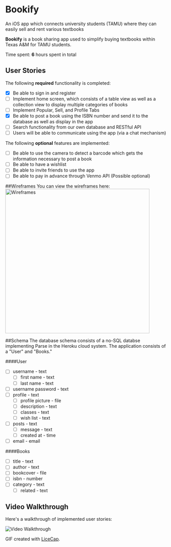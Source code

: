 # Bookify
An iOS app which connects university students (TAMU) where they can easily sell and rent various textbooks

**Bookify** is a book sharing app used to simplify buying textbooks within Texas A&M for TAMU students.

Time spent: **6** hours spent in total

## User Stories

The following **required** functionality is completed:

- [x] Be able to sign in and register
- [ ] Implement home screen, which consists of a table view as well as a collection view to display multiple categories of books
- [ ] Implement Popular, Sell, and Profile Tabs
- [x] Be able to post a book using the ISBN number and send it to the database as well as display in the app
- [ ] Search functionality from our own database and RESTful API
- [ ] Users will be able to communicate using the app (via a chat mechanism)

The following **optional** features are implemented:

- [ ] Be able to use the camera to detect a barcode which gets the information necessary to post a book
- [ ] Be able to have a wishlist
- [ ] Be able to invite friends to use the app
- [ ] Be able to pay in advance through Venmo API (Possible optional) 

##Wireframes
You can view the wireframes here:
<img src='http://i.imgur.com/zKcNJmB.jpg?1' title='Wireframes' width='450' height='450'/>

##Schema
The database schema consists of a no-SQL databse implementing Parse in the Heroku cloud system. The application consists of a "User" and "Books." 

####User
- [ ] username - text
  - [ ] first name - text
  - [ ] last name - text
- [ ] username password - text
- [ ] profile - text
  - [ ] profile picture - file
  - [ ] description - text
  - [ ] classes - text
  - [ ] wish list - text
- [ ] posts - text
  - [ ] message - text
  - [ ] created at - time
- [ ] email - email

####Books
- [ ] title - text
- [ ] author - text
- [ ] bookcover - file
- [ ] isbn - number
- [ ] category - text
  - [ ] related - text

## Video Walkthrough 

Here's a walkthrough of implemented user stories:

<img src='http://i.imgur.com/link/to/your/gif/file.gif' title='Video Walkthrough' width='' alt='Video Walkthrough' />

GIF created with [LiceCap](http://www.cockos.com/licecap/).
